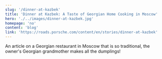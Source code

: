 ```yaml
---
slug: '/dinner-at-kazbek'
title: 'Dinner at Kazbek: A Taste of Georgian Home Cooking in Moscow'
hero: './../images/dinner-at-kazbek.jpg'
homepage: 'no'
content: 'blog'
link: 'https://roads.porsche.com/content/en/stories/dinner-at-kazbek'
---
```


An article on a Georgian restaurant in Moscow that is so traditional,
the owner's Georgian grandmother makes all the dumplings!
